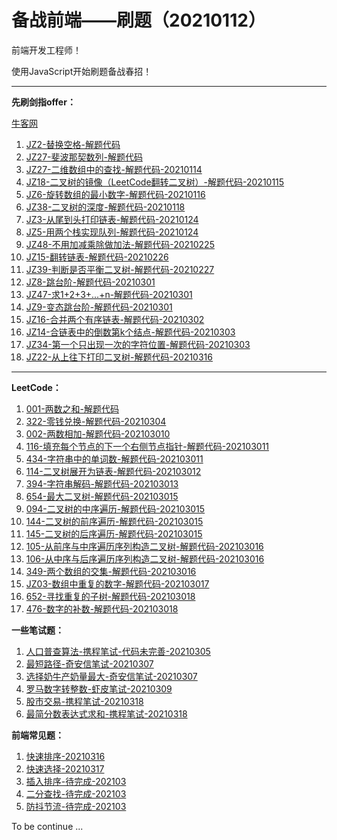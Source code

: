 <!--
 * @Author: Ran
 * @Date: 2021-01-24 20:19:58
 * @LastEditors: Ran
 * @LastEditTime: 2021-03-09 14:39:58
 * @FilePath: \JZoffer\README.md
 * @Description: 
-->
# 备战前端——刷题（20210112）

前端开发工程师！

使用JavaScript开始刷题备战春招！

------

**先刷剑指offer：**

[牛客网](https://www.nowcoder.com/ta/coding-interviews)

1. [JZ2-替换空格-解题代码](./jianzhiOffer/JZ2-替换空格.js)
2. [JZ27-斐波那契数列-解题代码](./jianzhiOffer/JZ27-斐波那契数列.js)
3. [JZ27-二维数组中的查找-解题代码-20210114](./jianzhiOffer/JZ1-二维数组中的查找.js)
4. [JZ18-二叉树的镜像（LeetCode翻转二叉树）-解题代码-20210115](./jianzhiOffer/JZ18-二叉树的镜像.js)
5. [JZ6-旋转数组的最小数字-解题代码-20210116](./jianzhiOffer/JZ6-旋转数组的最小数字.js)
6. [JZ38-二叉树的深度-解题代码-20210118](./jianzhiOffer/JZ38-二叉树的深度.js)
7. [JZ3-从尾到头打印链表-解题代码-20210124](./jianzhiOffer/JZ3-从尾到头打印链表.js)
8. [JZ5-用两个栈实现队列-解题代码-20210124](./jianzhiOffer/JZ5-用两个栈实现队列.js)
9. [JZ48-不用加减乘除做加法-解题代码-20210225](./jianzhiOffer/JZ48-不用加减乘除做加法.js)
10. [JZ15-翻转链表-解题代码-20210226](./jianzhiOffer/JZ15-反转链表.js)
11. [JZ39-判断是否平衡二叉树-解题代码-20210227](./jianzhiOffer/JZ39-平衡二叉树.js)
12. [JZ8-跳台阶-解题代码-20210301](./jianzhiOffer/JZ8-跳台阶.js)
13. [JZ47-求1+2+3+...+n-解题代码-20210301](./jianzhiOffer/JZ47-求1+2+3+...+n.js)
14. [JZ9-变态跳台阶-解题代码-20210301](./jianzhiOffer/JZ9-变态跳台阶.js)
15. [JZ16-合并两个有序链表-解题代码-20210302](./jianzhiOffer/JZ16-合并两个有序链表.js)
16. [JZ14-合链表中的倒数第k个结点-解题代码-20210303](./jianzhiOffer/JZ14-链表的倒数第k个结点.js)
17. [JZ34-第一个只出现一次的字符位置-解题代码-20210303](./jianzhiOffer/JZ34-第一个只出现一次的字符位置.js)
18. [JZ22-从上往下打印二叉树-解题代码-20210316](./jianzhiOffer/JZ22-从上往下打印二叉树.js)




------

**LeetCode：**

1. [001-两数之和-解题代码](./LeetCode/LC01-twoSum.js)
2. [322-零钱兑换-解题代码-20210304](./LeetCode/LC322-零钱兑换.js)
3. [002-两数相加-解题代码-202103010](./LeetCode/LC002-两数相加.js)
4. [116-填充每个节点的下一个右侧节点指针-解题代码-202103011](./LeetCode/LC116-填充每个节点的下一个右侧节点指针.js)
5. [434-字符串中的单词数-解题代码-202103011](./LeetCode/LC434-字符串中的单词数.js)
6. [114-二叉树展开为链表-解题代码-202103012](./LeetCode/LC114-二叉树展开为链表.js)
7. [394-字符串解码-解题代码-202103013](./LeetCode/LC394-字符串解码.js)
8. [654-最大二叉树-解题代码-202103015](./LeetCode/LC654-最大二叉树.js)
9. [094-二叉树的中序遍历-解题代码-202103015](./LeetCode/LC094-二叉树的中序遍历.js)
10. [144-二叉树的前序遍历-解题代码-202103015](./LeetCode/LC144-二叉树的前序遍历.js)
11. [145-二叉树的后序遍历-解题代码-202103015](./LeetCode/LC145-二叉树的后序遍历.js)
12. [105-从前序与中序遍历序列构造二叉树-解题代码-202103016](./LeetCode/LC105-从前序与中序遍历序列构造二叉树.js)
13. [106-从中序与后序遍历序列构造二叉树-解题代码-202103016](./LeetCode/LC106.从中序与后序遍历序列构造二叉树.js)
14. [349-两个数组的交集-解题代码-202103016](./LeetCode/LC349-两个数组的交集.js)
15. [JZ03-数组中重复的数字-解题代码-202103017](./LeetCode/LC-JZ03数组中重复的数字.js)
16. [652-寻找重复的子树-解题代码-202103018](./LeetCode/LC652-寻找重复的子树.js)
17. [476-数字的补数-解题代码-202103018](./LeetCode/LC476-数字的补数.js)

**一些笔试题：**

1. [人口普查算法-携程笔试-代码未完善-20210305](./my_test/XC-人口普查算法.js)
2. [最短路径-奇安信笔试-20210307](./my_test/QAX-最短路径问题.js)
3. [选择奶牛产奶量最大-奇安信笔试-20210307](./my_test/QAX-奶牛产牛奶问题.js)
4. [罗马数字转整数-虾皮笔试-20210309](./my_test/XP1-罗马数字转整数.js)
5. [股市交易-携程笔试-20210318](./my_test/BS1-XC-股市交易.js)
6. [最简分数表达式求和-携程笔试-20210318](./my_test/BS2-XC-最简分数表达式求和.js)

**前端常见题：**

1. [快速排序-20210316](./FE_Algorithm/CJ1-快速排序.js)
2. [快速选择-20210317](./FE_Algorithm/CJ3-快速选择.js)
3. [插入排序-待完成-202103](./FE_Algorithm/)
4. [二分查找-待完成-202103](./FE_Algorithm/)
5. [防抖节流-待完成-202103](./FE_Algorithm/)

To be continue ...